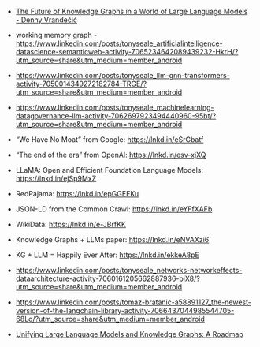 - [The Future of Knowledge Graphs in a World of Large Language Models - Denny Vrandečić](https://www.youtube.com/watch?v=WqYBx2gB6vA)



- working memory graph - https://www.linkedin.com/posts/tonyseale_artificialintelligence-datascience-semanticweb-activity-7065234642089439232-HkrH/?utm_source=share&utm_medium=member_android
- https://www.linkedin.com/posts/tonyseale_llm-gnn-transformers-activity-7050014349272182784-TRGE/?utm_source=share&utm_medium=member_android
- https://www.linkedin.com/posts/tonyseale_machinelearning-datagovernance-llm-activity-7062697923494440960-95bt/?utm_source=share&utm_medium=member_android
- “We Have No Moat” from Google: https://lnkd.in/eSrGbatf
- “The end of the era” from OpenAI: https://lnkd.in/esv-xjXQ
- LLaMA: Open and Efficient Foundation Language Models: https://lnkd.in/ejSp9MxZ
- RedPajama: https://lnkd.in/epGGEFKu
- JSON-LD from the Common Crawl: https://lnkd.in/eYFfXAFb
- WikiData: https://lnkd.in/e-JBrfKK
- Knowledge Graphs + LLMs paper: https://lnkd.in/eNVAXzi6
- KG + LLM = Happily Ever After: https://lnkd.in/ekkeA8pE
- https://www.linkedin.com/posts/tonyseale_networks-networkeffects-dataarchitecture-activity-7060161205662887936-biX8/?utm_source=share&utm_medium=member_android
- https://www.linkedin.com/posts/tomaz-bratanic-a58891127_the-newest-version-of-the-langchain-library-activity-7066437044985544705-68Lo/?utm_source=share&utm_medium=member_android
- [Unifying Large Language Models and Knowledge Graphs: A Roadmap](https://arxiv.org/pdf/2306.08302.pdf)
